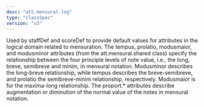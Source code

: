 ```yaml
---
desc: "att.mensural.log"
type: "classSpec"
version: "v3"
---
```


Used by staffDef and scoreDef to provide default values for attributes in the logical
domain related to mensuration. The tempus, prolatio, modusmaior, and modusminor attributes
(from the att.mensural.shared class) specify the relationship between the four principle
levels of note value, i.e., the long, breve, semibreve and minim, in mensural notation.
Modusminor describes the long-breve relationship, while tempus describes the
breve-semibreve, and prolatio the semibreve-minim relationship, respectively. Modusmaior
is
for the maxima-long relationship. The proport.* attributes describe augmentation or
diminution of the normal value of the notes in mensural notation.